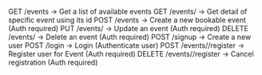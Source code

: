 GET /events  -> Get a list of available events 
GET /events/<id> -> Get detail of specific event using its id
POST /events -> Create a new bookable event (Auth required)
PUT /events/<id> -> Update an event (Auth required)
DELETE /events/<id> -> Delete an event (Auth required)
POST /signup -> Create a new user
POST /login -> Login (Authenticate user)
POST /events/<id>/register -> Register user for Event (Auth required)
DELETE /events/<id>/register -> Cancel registration (Auth required)
